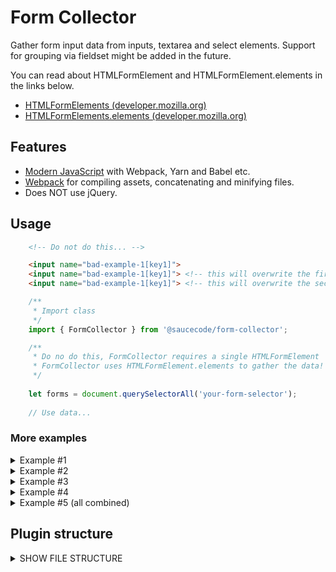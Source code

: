 # Form Collector
Gather form input data from inputs, textarea and select elements.
Support for grouping via fieldset might be added in the future.

You can read about HTMLFormElement and HTMLFormElement.elements in the links below.

* [HTMLFormElements (developer.mozilla.org)](https://developer.mozilla.org/en-US/docs/Web/API/HTMLFormElement)
* [HTMLFormElements.elements (developer.mozilla.org)](https://developer.mozilla.org/en-US/docs/Web/API/HTMLFormElement/elements)


## Features

* [Modern JavaScript](https://github.com/JeffreyWay/laravel-mix/tree/master/docs) with Webpack, Yarn and Babel etc.
* [Webpack](https://webpack.github.io/) for compiling assets, concatenating and minifying files.
* Does NOT use jQuery.

## Usage

```html
    <!-- Do not do this... -->

    <input name="bad-example-1[key1]">
    <input name="bad-example-1[key1]"> <!-- this will overwrite the first -->
    <input name="bad-example-1[key1]"> <!-- this will overwrite the second -->
```

```javascript
    /**
     * Import class 
     */
    import { FormCollector } from '@saucecode/form-collector';

    /**
     * Do no do this, FormCollector requires a single HTMLFormElement
     * FormCollector uses HTMLFormElement.elements to gather the data!
     */
    
    let forms = document.querySelectorAll('your-form-selector');
    
    // Use data...
```

### More examples

<details><summary>Example #1</summary>
<p>

```html
<form id="example-1">
    <input name="example-1[]" value="value1">
    <input name="example-1[]" value="value2">
    <input name="example-1[]" value="value3">
    <input name="example-1[]" value="value4">
</form>
```

```javascript
    let form = document.querySelector('#example-1');
    let collection = new FormCollector(form);
    
    console.log(collection);
    
    // Should print
    // 
    // {
    //     "example-1": [
    //         "value1", 
    //         "value2", 
    //         "value3", 
    //         "value4"
    //     ]
    // }
```

</p>
</details>


<details><summary>Example #2</summary>
<p>

```html
<form id="example-2">
    <input name="example-1" value="value1">
    <input name="example-2" value="value2">
    <input name="example-3" value="value3">
    <input name="example-4" value="value4">
</form>
```

```javascript
    let form = document.querySelector('#example-2');
    let collection = new FormCollector(form);
    
    console.log(collection);
    
    // Should print
    // 
    // {
    //     "example-1": "value1",
    //     "example-2": "value2",
    //     "example-3": "value3",
    //     "example-4": "value4",
    // }
```

</p>
</details>


<details><summary>Example #3</summary>
<p>

```html
<form id="example-3">
    <input name="example-3[key1]" value="value1">
    <input name="example-3[key2]" value="value2">
    <input name="example-3[key3]" value="value3">
    <input name="example-3[key4]" value="value4">
</form>
```

```javascript
    let form = document.querySelector('#example-3');
    let collection = new FormCollector(form);
    
    console.log(collection);
    
    // Should print
    // 
    // {
    //     "example-3": {
    //         key1: "value1", 
    //         key2: "value2", 
    //         key3: "value3", 
    //         key4: "value4"
    //     }
    // }
```

</p>
</details>


<details><summary>Example #4</summary>
<p>

```html
<form id="example-4">
    <input name="example-4[key1][]" value="value1">
    <input name="example-4[key1][]" value="value2">
    <input name="example-4[key2][]" value="value3">
    <input name="example-4[key2][]" value="value4">
</form>
```

```javascript
    let form = document.querySelector('#example-4');
    let collection = new FormCollector(form);
    
    console.log(collection);
    
    // Should print
    // 
    // {
    //     "example-4": {
    //         key1: [
    //             "value1",
    //             "value2"
    //         ],
    //         key2: [
    //             "value3",
    //             "value4"
    //         ]
    //     }
    // }
```

</p>
</details>


<details><summary>Example #5 (all combined)</summary>
<p>

```html
<form id="example-5">
    <div>
        <input name="example-1" value="value1">
        <input name="example-2" value="value2">
        <input name="example-3" value="value3">
        <input name="example-4" value="value4">
    </div>
    
    <div>
        <input name="example-5[]" value="value1">
        <input name="example-5[]" value="value2">
        <input name="example-5[]" value="value3">
        <input name="example-5[]" value="value4">
    </div>

    <div>
        <input name="example-6[key1]" value="value1">
        <input name="example-6[key2]" value="value2">
        <input name="example-6[key3]" value="value3">
        <input name="example-6[key4]" value="value4">
    </div>
    
    <div>
        <input name="example-7[key1][]" value="value1">
        <input name="example-7[key1][]" value="value2">
        <input name="example-7[key2][]" value="value3">
        <input name="example-7[key2][]" value="value4">
    </div>
</form>
```

```javascript
    let form = document.querySelector('#example-5');
    let collection = new FormCollector(form);
    
    console.log(collection);
    
    // Should print
    // 
    // {
    //     "example-1": "value1",
    //     "example-2": "value2",
    //     "example-3": "value3",
    //     "example-4": "value4",
    //     "example-5": [
    //         "value1", 
    //         "value2", 
    //         "value3", 
    //         "value4"
    //     ]
    //     "example-6": {
    //         key1: "value1", 
    //         key2: "value2", 
    //         key3: "value3", 
    //         key4: "value4"
    //     }
    //     "example-7": {
    //         key1: [
    //             "value1",
    //             "value2"
    //         ],
    //         key2: [
    //             "value3",
    //             "value4"
    //         ]
    //     }
    // }
```

</p>
</details>

## Plugin structure

<details><summary>SHOW FILE STRUCTURE</summary>
<p>

```shell
/saucecode/form-collector               # → Plugin root
├── build/                              # → Plugin app
│   ├── helpers/                        # → Plugin core functionality
│   │   └── hmr-client.js               # → Hot middleware clinet
│   ├── util/                           # → Plugin WordPress compatibility and helper classes.
│   │   ├── addHotMiddleware.js         # → Plugin admin functionality
│   │   └── desire.js                   # → Plugin admin functionality
│   ├── config.js                       # → Plugin main App class
│   ├── webpack.config.js               # → Plugin configration class
│   ├── webpack.config.optimize.js      # → Plugin frontend class for loaoding assets
│   └── webpack.config.watch.js         # → Plugin setup
├── src/                                # → Yeah
│   ├── form-collector.js               # → Plugin config files, automatically parsed and loaded by Config class.
│   └── functions.js                    # → Plugin config files, automatically parsed and loaded by Config class.
├── dist/                               # → Built plugin assets (never edit)
├── node_modules/                       # → Node.js packages (never edit)
├── .babelrc                            # → Editor config, works with PHP Storm and more.
├── .eslintrc.js                        # → ES Lint  "Run Commands"
├── .gitignore                          # → ES Lint  "Run Commands"
├── package.json                        # → Node.js dependencies and scripts
└── README.md                           # → Webpack mix file# → Composer packages (never edit)
└── yarn.lock                           # → Webpack mix file# → Composer packages (never edit)
```
</p>
</details>


